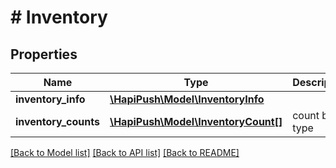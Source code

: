 # # Inventory

## Properties

Name | Type | Description | Notes
------------ | ------------- | ------------- | -------------
**inventory_info** | [**\HapiPush\Model\InventoryInfo**](InventoryInfo.md) |  | [optional] 
**inventory_counts** | [**\HapiPush\Model\InventoryCount[]**](InventoryCount.md) | count by type | [optional] 

[[Back to Model list]](../../README.md#documentation-for-models) [[Back to API list]](../../README.md#documentation-for-api-endpoints) [[Back to README]](../../README.md)


